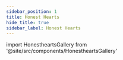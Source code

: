 ```yaml
---
sidebar_position: 1
title: Honest Hearts
hide_title: true
sidebar_label: Honest Hearts
---
```


import HonestheartsGallery from '@site/src/components/HonestheartsGallery'

<HonestheartsGallery />

